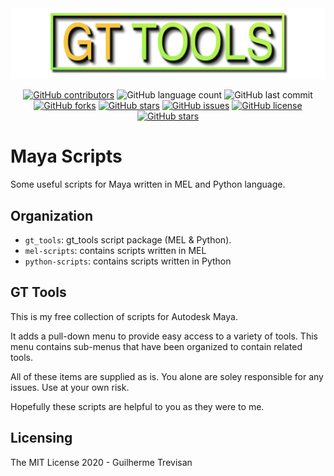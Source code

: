<!-- Maya Scripts 2 -->


<img src="../gt_logo.png">


<p></p>
<p align="center"> 
<a href="https://github.com/TrevisanGMW/maya-scripts/graphs/contributors">
<img alt="GitHub contributors" src="https://img.shields.io/github/contributors/TrevisanGMW/maya-scripts.svg?style=flat-square" ></a>
<img alt="GitHub language count" src="https://img.shields.io/github/languages/count/TrevisanGMW/maya-scripts?style=flat-square">
<img alt="GitHub last commit" src="https://img.shields.io/github/last-commit/TrevisanGMW/maya-scripts?style=flat-square">

<a href="https://github.com/TrevisanGMW/maya-scripts/network/members">
<img alt="GitHub forks" src="https://img.shields.io/github/forks/TrevisanGMW/maya-scripts.svg?style=flat-square" ></a>

<a href="https://github.com/TrevisanGMW/maya-scripts/stargazers">
<img alt="GitHub stars" src="https://img.shields.io/github/stars/TrevisanGMW/maya-scripts.svg?style=flat-square" ></a>

<a href="https://github.com/TrevisanGMW/maya-scripts/issues">
<img alt="GitHub issues" src="https://img.shields.io/github/issues/TrevisanGMW/maya-scripts.svg?style=flat-square" ></a>

<a href="https://github.com/TrevisanGMW/maya-scripts/blob/master/LICENSE">
<img alt="GitHub license" src="https://img.shields.io/github/license/TrevisanGMW/maya-scripts.svg?style=flat-square" ></a>

<a href="https://www.linkedin.com/in/trevisangmw/">
<img alt="GitHub stars" src="https://img.shields.io/badge/-LinkedIn-black.svg?style=flat-square&logo=linkedin&colorB=555" ></a>
</p>


# Maya Scripts
Some useful scripts for Maya written in MEL and Python language.

## Organization
* `gt_tools`: gt_tools script package (MEL & Python).
* `mel-scripts`: contains scripts written in MEL
* `python-scripts`: contains scripts written in Python

## GT Tools
This is my free collection of scripts for Autodesk Maya.

It adds a pull-down menu to provide easy access to a variety of tools. 
This menu contains sub-menus that have been organized to contain related tools. 

All of these items are supplied as is. 
You alone are soley responsible for any issues. 
Use at your own risk. 
					
Hopefully these scripts are helpful to you as they were to me. 

## Licensing

The MIT License 2020 - Guilherme Trevisan